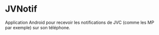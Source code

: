# JVNotif

Application Android pour recevoir les notifications de JVC (comme les MP par exemple) sur son téléphone.
